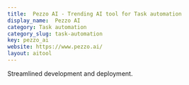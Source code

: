 ```yaml
---
title:  Pezzo AI - Trending AI tool for Task automation
display_name:  Pezzo AI
category: Task automation
category_slug: task-automation
key: pezzo_ai
website: https://www.pezzo.ai/
layout: aitool
---
```


Streamlined development and deployment.
